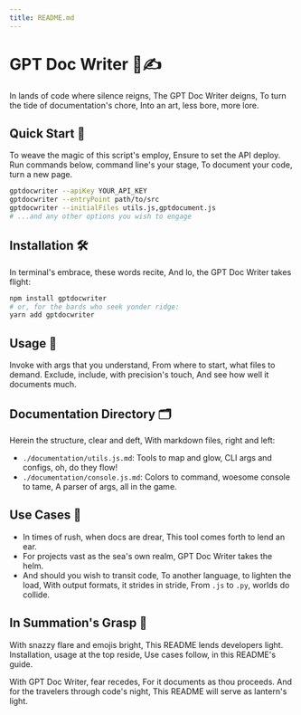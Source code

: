 ```yaml
---
title: README.md
---
```


# GPT Doc Writer 📜✍️

In lands of code where silence reigns,
The GPT Doc Writer deigns,
To turn the tide of documentation's chore,
Into an art, less bore, more lore.

## Quick Start 🚀

To weave the magic of this script's employ,
Ensure to set the API deploy.
Run commands below, command line's your stage,
To document your code, turn a new page.

```bash
gptdocwriter --apiKey YOUR_API_KEY
gptdocwriter --entryPoint path/to/src
gptdocwriter --initialFiles utils.js,gptdocument.js
# ...and any other options you wish to engage
```

## Installation 🛠

In terminal's embrace, these words recite,
And lo, the GPT Doc Writer takes flight:

```bash
npm install gptdocwriter
# or, for the bards who seek yonder ridge:
yarn add gptdocwriter
```

## Usage 📖

Invoke with args that you understand,
From where to start, what files to demand.
Exclude, include, with precision's touch,
And see how well it documents much.

## Documentation Directory 🗂

Herein the structure, clear and deft,
With markdown files, right and left:

- `./documentation/utils.js.md`: Tools to map and glow,
  CLI args and configs, oh, do they flow!
- `./documentation/console.js.md`: Colors to command, woesome console to tame,
  A parser of args, all in the game.

## Use Cases 🎯

- In times of rush, when docs are drear,
  This tool comes forth to lend an ear.
- For projects vast as the sea's own realm,
  GPT Doc Writer takes the helm.
- And should you wish to transit code,
  To another language, to lighten the load,
  With output formats, it strides in stride,
  From `.js` to `.py`, worlds do collide.

## In Summation's Grasp 🌟

With snazzy flare and emojis bright,
This README lends developers light.
Installation, usage at the top reside,
Use cases follow, in this README's guide.

With GPT Doc Writer, fear recedes,
For it documents as thou proceeds.
And for the travelers through code's night,
This README will serve as lantern's light.